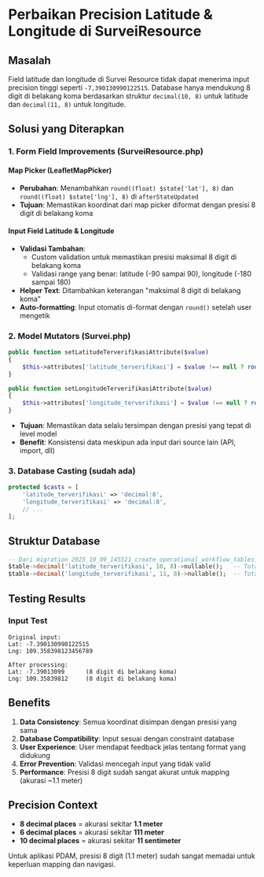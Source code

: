 # Perbaikan Precision Latitude & Longitude di SurveiResource

## Masalah
Field latitude dan longitude di Survei Resource tidak dapat menerima input precision tinggi seperti `-7,390130990122515`. Database hanya mendukung 8 digit di belakang koma berdasarkan struktur `decimal(10, 8)` untuk latitude dan `decimal(11, 8)` untuk longitude.

## Solusi yang Diterapkan

### 1. Form Field Improvements (SurveiResource.php)

#### Map Picker (LeafletMapPicker)
- **Perubahan**: Menambahkan `round((float) $state['lat'], 8)` dan `round((float) $state['lng'], 8)` di `afterStateUpdated`
- **Tujuan**: Memastikan koordinat dari map picker diformat dengan presisi 8 digit di belakang koma

#### Input Field Latitude & Longitude
- **Validasi Tambahan**: 
  - Custom validation untuk memastikan presisi maksimal 8 digit di belakang koma
  - Validasi range yang benar: latitude (-90 sampai 90), longitude (-180 sampai 180)
- **Helper Text**: Ditambahkan keterangan "maksimal 8 digit di belakang koma"
- **Auto-formatting**: Input otomatis di-format dengan `round()` setelah user mengetik

### 2. Model Mutators (Survei.php)

```php
public function setLatitudeTerverifikasiAttribute($value)
{
    $this->attributes['latitude_terverifikasi'] = $value !== null ? round((float) $value, 8) : null;
}

public function setLongitudeTerverifikasiAttribute($value)
{
    $this->attributes['longitude_terverifikasi'] = $value !== null ? round((float) $value, 8) : null;
}
```

- **Tujuan**: Memastikan data selalu tersimpan dengan presisi yang tepat di level model
- **Benefit**: Konsistensi data meskipun ada input dari source lain (API, import, dll)

### 3. Database Casting (sudah ada)

```php
protected $casts = [
    'latitude_terverifikasi' => 'decimal:8',
    'longitude_terverifikasi' => 'decimal:8',
    // ...
];
```

## Struktur Database

```sql
-- Dari migration 2025_10_09_145521_create_operational_workflow_tables.php
$table->decimal('latitude_terverifikasi', 10, 8)->nullable();   -- Total 10 digit, 8 di belakang koma
$table->decimal('longitude_terverifikasi', 11, 8)->nullable();  -- Total 11 digit, 8 di belakang koma
```

## Testing Results

### Input Test
```
Original input:
Lat: -7.390130990122515
Lng: 109.358398123456789

After processing:
Lat: -7.39013099      (8 digit di belakang koma)
Lng: 109.35839812     (8 digit di belakang koma)
```

## Benefits

1. **Data Consistency**: Semua koordinat disimpan dengan presisi yang sama
2. **Database Compatibility**: Input sesuai dengan constraint database
3. **User Experience**: User mendapat feedback jelas tentang format yang didukung
4. **Error Prevention**: Validasi mencegah input yang tidak valid
5. **Performance**: Presisi 8 digit sudah sangat akurat untuk mapping (akurasi ~1.1 meter)

## Precision Context

- **8 decimal places** = akurasi sekitar **1.1 meter**
- **6 decimal places** = akurasi sekitar **111 meter** 
- **10 decimal places** = akurasi sekitar **11 sentimeter**

Untuk aplikasi PDAM, presisi 8 digit (1.1 meter) sudah sangat memadai untuk keperluan mapping dan navigasi.